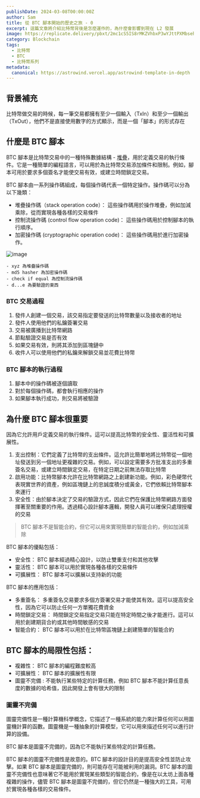```yaml
---
publishDate: 2024-03-08T00:00:00Z
author: Sam
title: 從 BTC 腳本開始的歷史之旅 - 0
excerpt: 這篇文章將介紹比特幣背後是怎麼運作的，為什麼會影響到現在 L2 發展
image: https://replicate.delivery/pbxt/2mc1cS5IS8rMKZVhbxP3wYJttPXMbsehZS10SyIQdxMtfLfkA/out-0.png
category: Blockchain
tags:
  - 比特幣
  - BTC
  - 比特幣系列
metadata:
  canonical: https://astrowind.vercel.app/astrowind-template-in-depth
---
```


## 背景補充

比特幣做交易的時候，每一筆交易都擁有至少一個輸入（TxIn）和至少一個輸出（TxOut），他們不是直接使用數字的方式顯示，而是一個「腳本」的形式存在

## 什麼是 BTC 腳本

BTC 腳本是比特幣交易中的一種特殊數據結構 - [堆疊](https://surreal.tw/program/note/stack)，用於定義交易的執行條件。它是一種簡單的編程語言，可以用於為比特幣交易添加條件和限制。例如，腳本可用於要求多個簽名才能使交易有效，或建立時間鎖定交易。

BTC 腳本由一系列操作碼組成，每個操作碼代表一個特定操作。操作碼可以分為以下幾類：
- 堆疊操作碼（stack operation code）： 這些操作碼用於操作堆疊，例如加減乘除，從而實現各種各樣的交易條件
- 控制流操作碼 (control flow operation code)： 這些操作碼用於控制腳本的執行順序。
- 加密操作碼 (cryptographic operation code)： 這些操作碼用於進行加密操作。

![image](https://hackmd.io/_uploads/HyGSgB6_p.png)
```
- xyz 為堆疊操作碼
- md5 hasher 為加密操作碼
- check if equal 為控制流操作碼
- d...e 為要驗證的東西
```
### BTC 交易過程

1. 發件人創建一個交易，該交易指定要發送的比特幣數量以及接收者的地址
2. 發件人使用他們的私鑰簽署交易
3. 交易被廣播到比特幣網路
4. 節點驗證交易是否有效
5. 如果交易有效，則將其添加到區塊鏈中
6. 收件人可以使用他們的私鑰來解鎖交易並花費比特幣

### BTC 腳本的執行過程
1. 腳本中的操作碼被逐個讀取
2. 對於每個操作碼，都會執行相應的操作
3. 如果腳本執行成功，則交易將被驗證

## 為什麼 BTC 腳本很重要

因為它允許用戶定義交易的執行條件。這可以提高比特幣的安全性、靈活性和可擴展性。
1. 支出控制：它們定義了比特幣的支出條件。這允許比簡單地將比特幣從一個地址發送到另一個地址更複雜的交易。例如，可以設定需要多方批准支出的多重簽名交易，或建立時間鎖定交易，在特定日期之前無法存取比特幣
2. 啟用功能：比特幣腳本允許在比特幣網路之上創建新功能。例如，彩色硬幣代表現實世界的資產，例如區塊鏈上的忠誠度積分或黃金，它們依賴比特幣腳本來運行
3. 安全性：由於腳本決定了交易的驗證方式，因此它們在保護比特幣網路方面發揮著至關重要的作用。透過精心設計腳本邏輯，開發人員可以確保只處理授權的交易

> BTC 腳本不是智能合約，但它可以用來實現簡單的智能合約，例如加減乘除

BTC 腳本的優點包括：
- 安全性： BTC 腳本經過精心設計，以防止雙重支付和其他攻擊
- 靈活性： BTC 腳本可以用於實現各種各樣的交易條件
- 可擴展性： BTC 腳本可以擴展以支持新的功能

BTC 腳本的應用包括：
- 多重簽名： 多重簽名交易要求多個方簽署交易才能使其有效。這可以提高安全性，因為它可以防止任何一方單獨花費資金
- 時間鎖定交易： 時間鎖定交易指定交易只能在特定時間之後才能進行。這可以用於創建期貨合約或其他時間敏感的交易
- 智能合約： BTC 腳本可以用於在比特幣區塊鏈上創建簡單的智能合約

## BTC 腳本的局限性包括：
- 複雜性： BTC 腳本的編程難度較高
- 可擴展性： BTC 腳本的擴展性有限
- 圖靈不完備 : 不能執行某些特定的計算任務，例如 BTC 腳本不能計算任意長度的數據的哈希值，因此開發上會有很大的限制

### 圖靈不完備

圖靈完備性是一種計算機科學概念，它描述了一種系統的能力來計算任何可以用圖靈機計算的函數。圖靈機是一種抽象的計算模型，它可以用來描述任何可以進行計算的設備。

BTC 腳本是圖靈不完備的，因為它不能執行某些特定的計算任務。

BTC 腳本的圖靈不完備性是故意的。BTC 腳本的設計目的是提高安全性並防止攻擊。如果 BTC 腳本是圖靈完備的，則可能存在可能被利用的漏洞。BTC 腳本的圖靈不完備性也意味著它不能用於實現某些類型的智能合約，像是在以太坊上面各種複雜的操作，儘管 BTC 腳本是圖靈不完備的，但它仍然是一種強大的工具，可用於實現各種各樣的交易條件。